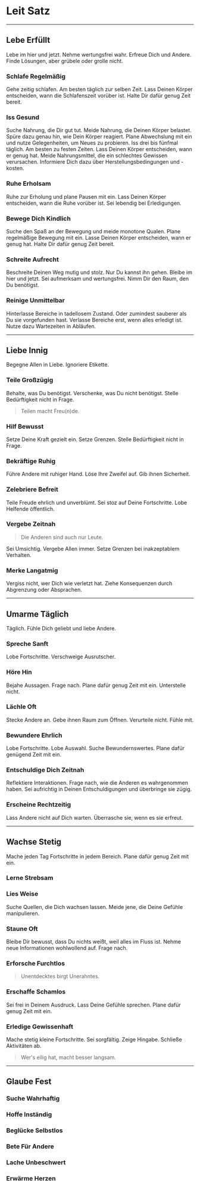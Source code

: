 # Leit Satz


* * *

## Lebe Erfüllt
Lebe im hier und jetzt. Nehme wertungsfrei wahr. Erfreue Dich und Andere. Finde Lösungen, aber grübele oder grolle nicht.

### Schlafe Regelmäßig
Gehe zeitig schlafen. Am besten täglich zur selben Zeit. Lass Deinen Körper entscheiden, wann die Schlafenszeit vorüber ist. Halte Dir dafür genug Zeit bereit.

### Iss Gesund
Suche Nahrung, die Dir gut tut. Meide Nahrung, die Deinen Körper belastet. Spüre dazu genau hin, wie Dein Körper reagiert. Plane Abwechslung mit ein und nutze Gelegenheiten, um Neues zu probieren.  Iss drei bis fünfmal täglich. Am besten zu festen Zeiten. Lass Deinen Körper entscheiden, wann er genug hat. Meide Nahrungsmittel, die ein schlechtes Gewissen verursachen. Informiere Dich dazu über Herstellungsbedingungen und -kosten.

### Ruhe Erholsam
Ruhe zur Erholung und plane Pausen mit ein. Lass Deinen Körper entscheiden, wann die Ruhe vorüber ist. Sei lebendig bei Erledigungen.

### Bewege Dich Kindlich
Suche den Spaß an der Bewegung und meide monotone Qualen. Plane regelmäßige Bewegung mit ein. Lasse Deinen Körper entscheiden, wann er genug hat. Halte Dir dafür genug Zeit bereit.

### Schreite Aufrecht
Beschreite Deinen Weg mutig und stolz. Nur Du kannst ihn gehen. Bleibe im hier und jetzt. Sei aufmerksam und wertungsfrei. Nimm Dir den Raum, den Du benötigst. 

### Reinige Unmittelbar
Hinterlasse Bereiche in tadellosem Zustand. Oder zumindest sauberer als Du sie vorgefunden hast. Verlasse Bereiche erst, wenn alles erledigt ist. Nutze dazu Wartezeiten in Abläufen. 


* * *

## Liebe Innig
Begegne Allen in Liebe. Ignoriere Etikette.

### Teile Großzügig
Behalte, was Du benötigst. Verschenke, was Du nicht benötigst. Stelle Bedürftigkeit nicht in Frage.

> Teilen macht Freu(n)de.

### Hilf Bewusst
Setze Deine Kraft gezielt ein. Setze Grenzen. Stelle Bedürftigkeit nicht in Frage.

### Bekräftige Ruhig
Führe Andere mit ruhiger Hand. Löse Ihre Zweifel auf. Gib ihnen Sicherheit.

### Zelebriere Befreit
Teile Freude ehrlich und unverblümt. Sei stoz auf Deine Fortschritte. Lobe Helfende öffentlich.

### Vergebe Zeitnah

> Die Anderen sind auch nur Leute.

Sei Umsichtig. Vergebe Allen immer. Setze Grenzen bei inakzeptablem Verhalten.

### Merke Langatmig
Vergiss nicht, wer Dich wie verletzt hat. Ziehe Konsequenzen durch Abgrenzung oder Absprachen.


* * *

## Umarme Täglich
Täglich. Fühle Dich geliebt und liebe Andere.

### Spreche Sanft
Lobe Fortschritte. Verschweige Ausrutscher.

### Höre Hin
Bejahe Aussagen. Frage nach. Plane dafür genug Zeit mit ein. Unterstelle nicht.

### Lächle Oft
Stecke Andere an. Gebe ihnen Raum zum Öffnen. Verurteile nicht. Fühle mit.

### Bewundere Ehrlich
Lobe Fortschritte. Lobe Auswahl. Suche Bewundernswertes. Plane dafür genügend Zeit mit ein.

### Entschuldige Dich Zeitnah
Reflektiere Interaktionen. Frage nach, wie die Anderen es wahrgenommen haben. Sei aufrichtig in Deinen Entschuldigungen und überbringe sie zügig.

### Erscheine Rechtzeitig
Lass Andere nicht auf Dich warten. Überrasche sie, wenn es sie erfreut. 


* * *

## Wachse Stetig
Mache jeden Tag Fortschritte in jedem Bereich. Plane dafür genug Zeit mit ein.

### Lerne Strebsam

### Lies Weise
Suche Quellen, die Dich wachsen lassen. Meide jene, die Deine Gefühle manipulieren.

### Staune Oft
Bleibe Dir bewusst, dass Du nichts weißt, weil alles im Fluss ist. Nehme neue Informationen wohlwollend auf. Frage nach.

### Erforsche Furchtlos

> Unentdecktes birgt Unerahntes.

### Erschaffe Schamlos
Sei frei in Deinem Ausdruck. Lass Deine Gefühle sprechen. Plane dafür genug Zeit mit ein.

### Erledige Gewissenhaft
Mache stetig kleine Fortschritte. Sei sorgfältig. Zeige Hingabe. Schließe Aktivitäten ab.

> Wer's eilig hat, macht besser langsam.


* * *

## Glaube Fest

### Suche Wahrhaftig

### Hoffe Inständig

### Beglücke Selbstlos

### Bete Für Andere

### Lache Unbeschwert

### Erwärme Herzen
